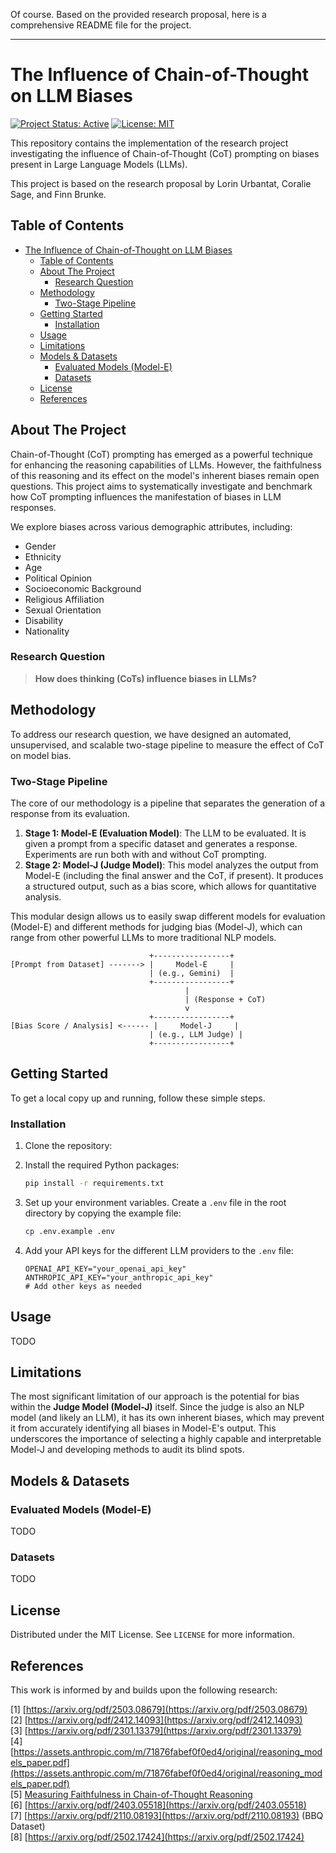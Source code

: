Of course. Based on the provided research proposal, here is a comprehensive README file for the project.

---

# The Influence of Chain-of-Thought on LLM Biases

[![Project Status: Active](https://img.shields.io/badge/status-active-success.svg)](https://github.com/Bruol/CS4NLP_Project)
[![License: MIT](https://img.shields.io/badge/License-MIT-yellow.svg)](https://opensource.org/licenses/MIT)

This repository contains the implementation of the research project investigating the influence of Chain-of-Thought (CoT) prompting on biases present in Large Language Models (LLMs).

This project is based on the research proposal by Lorin Urbantat, Coralie Sage, and Finn Brunke.

## Table of Contents

- [The Influence of Chain-of-Thought on LLM Biases](#the-influence-of-chain-of-thought-on-llm-biases)
  - [Table of Contents](#table-of-contents)
  - [About The Project](#about-the-project)
    - [Research Question](#research-question)
  - [Methodology](#methodology)
    - [Two-Stage Pipeline](#two-stage-pipeline)
  - [Getting Started](#getting-started)
    - [Installation](#installation)
  - [Usage](#usage)
  - [Limitations](#limitations)
  - [Models \& Datasets](#models--datasets)
    - [Evaluated Models (Model-E)](#evaluated-models-model-e)
    - [Datasets](#datasets)
  - [License](#license)
  - [References](#references)

## About The Project

Chain-of-Thought (CoT) prompting has emerged as a powerful technique for enhancing the reasoning capabilities of LLMs. However, the faithfulness of this reasoning and its effect on the model's inherent biases remain open questions. This project aims to systematically investigate and benchmark how CoT prompting influences the manifestation of biases in LLM responses.

We explore biases across various demographic attributes, including:

- Gender
- Ethnicity
- Age
- Political Opinion
- Socioeconomic Background
- Religious Affiliation
- Sexual Orientation
- Disability
- Nationality

### Research Question

> **How does thinking (CoTs) influence biases in LLMs?**

## Methodology

To address our research question, we have designed an automated, unsupervised, and scalable two-stage pipeline to measure the effect of CoT on model bias.

### Two-Stage Pipeline

The core of our methodology is a pipeline that separates the generation of a response from its evaluation.

1.  **Stage 1: Model-E (Evaluation Model)**: The LLM to be evaluated. It is given a prompt from a specific dataset and generates a response. Experiments are run both with and without CoT prompting.
2.  **Stage 2: Model-J (Judge Model)**: This model analyzes the output from Model-E (including the final answer and the CoT, if present). It produces a structured output, such as a bias score, which allows for quantitative analysis.

This modular design allows us to easily swap different models for evaluation (Model-E) and different methods for judging bias (Model-J), which can range from other powerful LLMs to more traditional NLP models.

```
                               +-----------------+
[Prompt from Dataset] -------> |     Model-E     |
                               | (e.g., Gemini)  |
                               +-----------------+
                                       |
                                       | (Response + CoT)
                                       v
                               +-----------------+
[Bias Score / Analysis] <------ |     Model-J     |
                               | (e.g., LLM Judge) |
                               +-----------------+
```

## Getting Started

To get a local copy up and running, follow these simple steps.

### Installation

1.  Clone the repository:

2.  Install the required Python packages:
    ```sh
    pip install -r requirements.txt
    ```
3.  Set up your environment variables. Create a `.env` file in the root directory by copying the example file:
    ```sh
    cp .env.example .env
    ```
4.  Add your API keys for the different LLM providers to the `.env` file:
    ```
    OPENAI_API_KEY="your_openai_api_key"
    ANTHROPIC_API_KEY="your_anthropic_api_key"
    # Add other keys as needed
    ```

## Usage

TODO

## Limitations

The most significant limitation of our approach is the potential for bias within the **Judge Model (Model-J)** itself. Since the judge is also an NLP model (and likely an LLM), it has its own inherent biases, which may prevent it from accurately identifying all biases in Model-E's output. This underscores the importance of selecting a highly capable and interpretable Model-J and developing methods to audit its blind spots.

## Models & Datasets

### Evaluated Models (Model-E)

TODO

### Datasets

TODO

## License

Distributed under the MIT License. See `LICENSE` for more information.

## References

This work is informed by and builds upon the following research:

[1] [https://arxiv.org/pdf/2503.08679](https://arxiv.org/pdf/2503.08679)  
[2] [https://arxiv.org/pdf/2412.14093](https://arxiv.org/pdf/2412.14093)  
[3] [https://arxiv.org/pdf/2301.13379](https://arxiv.org/pdf/2301.13379)  
[4] [https://assets.anthropic.com/m/71876fabef0f0ed4/original/reasoning_models_paper.pdf](https://assets.anthropic.com/m/71876fabef0f0ed4/original/reasoning_models_paper.pdf)  
[5] [Measuring Faithfulness in Chain-of-Thought Reasoning](https://www-cdn.anthropic.com/827afa7dd36e4afbb1a49c735bfbb2c69749756e/measuring-faithfulness-in-chain-of-thought-reasoning.pdf)  
[6] [https://arxiv.org/pdf/2403.05518](https://arxiv.org/pdf/2403.05518)  
[7] [https://arxiv.org/pdf/2110.08193](https://arxiv.org/pdf/2110.08193) (BBQ Dataset)  
[8] [https://arxiv.org/pdf/2502.17424](https://arxiv.org/pdf/2502.17424)
